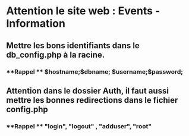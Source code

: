 <h1>Attention le site web : Events - Information</h1>
<h2>Mettre les bons identifiants dans le db_config.php à la racine.</h2>
<h3>**Rappel ** $hostname;$dbname; $username;$password;</h3>
<h2>Attention dans le dossier Auth, il faut aussi mettre les bonnes redirections dans le fichier config.php</h2>
<h3>**Rappel ** "login",   "logout" ,   "adduser",  "root"</h3>
